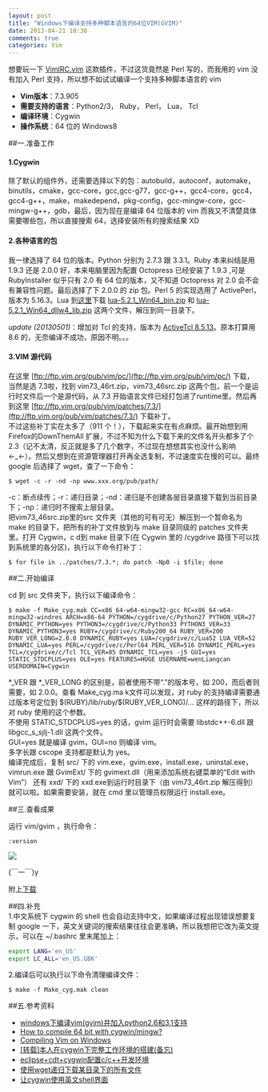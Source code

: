 ```yaml
---
layout: post
title: "Windows下编译支持多种脚本语言的64位VIM(GVIM)"
date: 2013-04-21 10:30
comments: true
categories: Vim
---
```


想要玩一下 [VimIRC.vim](http://www.vim.org/scripts/script.php?script_id=931) 这款插件，不过这货竟然是 Perl 写的，而我用的 vim 没有加入 Perl 支持，所以想不如试试编译一个支持多种脚本语言的 vim             

-   **Vim版本**：7.3.905
-   **需要支持的语言**：Python2/3， Ruby， Perl， Lua， Tcl
-   **编译环境**：Cygwin
-   **操作系统**：64 位的 Windows8             

##一.准备工作

#### 1.Cygwin

除了默认的组件外，还需要选择以下的包：autobuild，autoconf，automake，binutils，cmake，gcc-core，gcc,gcc-g77，gcc-g++，gcc4-core，gcc4，gcc4-g++，make，makedepend，pkg-config，gcc-mingw-core，gcc-mingw-g++，gdb，最后，因为现在是编译 64 位版本的 vim 而我又不清楚具体需要哪些包，所以直接搜索 64，选择安装所有的搜索结果 XD              
   
#### 2.各种语言的包

我一律选择了 64 位的版本。Python 分别为 2.7.3 跟 3.3.1。Ruby 本来纠结是用 1.9.3 还是 2.0.0 好，本来电脑里因为配置 Octopress 已经安装了 1.9.3 ,可是 RubyInstaller 似乎只有 2.0 有 64 位的版本，又不知道 Octopress 对 2.0 会不会有兼容性问题。最后选择了下 2.0.0 的 zip 包。Perl 5 的实现选用了 ActivePerl，版本为 5.16.3。Lua 到[这里](http://luabinaries.sourceforge.net/download.html)下载 [lua-5.2.1\_Win64\_bin.zip](http://sourceforge.net/projects/luabinaries/files/5.2.1/Executables/lua-5.2.1_Win64_bin.zip/download) 和 [lua-5.2.1\_Win64\_dllw4\_lib.zip](http://sourceforge.net/projects/luabinaries/files/5.2.1/Windows%20Libraries/Dynamic/lua-5.2.1_Win64_dllw4_lib.zip/download) 这两个文件，解压到同一目录下。       
            
_update (20130501)_：增加对 Tcl 的支持，版本为 [ActiveTcl 8.5.13](http://www.activestate.com/activetcl/downloads/thank-you?dl=http://downloads.activestate.com/ActiveTcl/releases/8.5.13.0/ActiveTcl8.5.13.0.296436-win32-x86_64-threaded.exe)。原本打算用 8.6 的，无奈编译不成功，原因不明。。。

#### 3.VIM 源代码

在这里 [ftp://ftp.vim.org/pub/vim/pc/](ftp://ftp.vim.org/pub/vim/pc/) 下载，当然是选
7.3啦，找到 vim73\_46rt.zip，vim73\_46src.zip 这两个包，前一个是运行时文件后一个是源代码，从 7.3 开始语言文件已经打包进了runtime里。然后再到这里 [ftp://ftp.vim.org/pub/vim/patches/7.3/](ftp://ftp.vim.org/pub/vim/patches/7.3/) 下载补丁。          
不过这些补丁实在太多了（911 个！），下载起来实在有点麻烦。最开始想到用 Firefox的DownThemAll 扩展，不过不知为什么下载下来的文件名开头都多了个 2.3（记不太清，反正就是多了几个数字，不过现在想想其实也没什么影响 ←\_←）。然后又想到在资源管理器打开再全选复制，不过速度实在慢的可以。最终 google 后选择了 wget，查了一下命令：               

```
$ wget -c -r -nd -np www.xxx.org/pub/path/
```
                
-c：断点续传；-r：递归目录；-nd：递归是不创建各层目录直接下载到当前目录下；-np：递归时不搜索上层目录。               
把vim73\_46src.zip里的src 文件夹（其他的可有可无）解压到一个暂命名为 make 的目录下，把所有的补丁文件放到与 make 目录同级的 patches 文件夹里。打开 Cygwin，c d到 make 目录下(在 Cygwin 里的 /cygdrive 路径下可以找到系统里的各分区)，执行以下命令打补丁：         

```
$ for file in ../patches/7.3.*; do patch -Np0 -i $file; done   
```

##二.开始编译

cd 到 src 文件夹下，执行以下编译命令：                 

```
$ make -f Make_cyg.mak CC=x86_64-w64-mingw32-gcc RC=x86_64-w64-mingw32-windres ARCH=x86-64 PYTHON=/cygdrive/c/Python27 PYTHON_VER=27 DYNAMIC_PYTHON=yes PYTHON3=/cygdrive/c/Python33 PYTHON3_VER=33 DYNAMIC_PYTHON3=yes RUBY=/cygdrive/c/Ruby200_64 RUBY_VER=200 RUBY_VER_LONG=2.0.0 DYNAMIC_RUBY=yes LUA=/cygdrive/c/Lua52 LUA_VER=52 DYNAMIC_LUA=yes PERL=/cygdrive/c/Perl64 PERL_VER=516 DYNAMIC_PERL=yes TCL=/cygdrive/c/Tcl TCL_VER=85 DYNAMIC_TCL=yes -j5 GUI=yes STATIC_STDCPLUS=yes OLE=yes FEATURES=HUGE USERNAME=wenLiangcan USERDOMAIN=Cygwin
```
                           
\*\_VER 跟 \*\_VER\_LONG 的区别是，前者使用不带“.”的版本号，如 200，而后者则需要，如 2.0.0。查看 Make\_cyg.ma k文件可以发现，对 ruby 的支持编译需要通过版本号定位到 \$(RUBY)/lib/ruby/\$(RUBY\_VER\_LONG)/… 这样的路径下，所以对 ruby 使用的这个参数。      
不使用 STATIC\_STDCPLUS=yes 的话，gvim 运行时会需要 libstdc++-6.dll 跟 libgcc\_s\_sjlj-1.dll 这两个文件。          
GUI=yes 就是编译 gvim，GUI=no 则编译 vim。           
多字长跟 cscope 支持都是默认为 yes。         
编译完成后，复制 src/ 下的 vim.exe，gvim.exe，install.exe，uninstal.exe，vimrun.exe 跟 GvimExt/ 下的 gvimext.dll（用来添加系统右键菜单的“Edit with Vim”） 还有 xxd/ 下的 xxd.exe到运行时目录下（由 vim73\_46rt.zip 解压得到）就可以啦。如果需要安装，就在 cmd 里以管理员权限运行 install.exe。

##三.查看成果

运行 vim/gvim ，执行命令：            

```
:version                        
```              

![](https://dl.dropboxusercontent.com/s/j558p79x9rnx5cf/vim_version.jpg?token_hash=AAFQm5Bxld04uNOc_j4PaJ_ArAir2S0sI2FDMEEfpjAARA&dl=1)

(￣一￣)y

附上[下载](https://bitbucket.org/wenliangcan/win64-releases-of-vim-with-multiple-languages-surpport/downloads)

##四.补充                      
1.中文系统下 cygwin 的 shell 也会自动支持中文，如果编译过程出现错误想要复制 google
一下，英文关键词的搜索结果往往会更准确，所以我想把它改为英文提示，可以在 ~/.bashrc 里末尾加上：               

```bash
export LANG='en_US'                      
export LC_ALL='en_US.GBK'                             
```
                  
2.编译后可以执行以下命令清理编译文件：               

```
$ make -f Make_cyg.mak clean
```

##五.参考资料
- [windows下编译vim(gvim)并加入python2.6和3.1支持](http://www.vimer.cn/2010/04/windows%E4%B8%8B%E7%BC%96%E8%AF%91vimgvim%E5%B9%B6%E5%8A%A0%E5%85%A5python2-6%E5%92%8C3-1%E6%94%AF%E6%8C%81.html)
- [How to compile 64 bit with cygwin/mingw?](https://groups.google.com/forum/?fromgroups=#!topic/vim_dev/2_bsP-SfnRo)
- [Compiling Vim on Windows](http://people.smu.edu/jrobinet/howto/compile-vim-on-windows.asp)
- [[转载]本人在cygwin下完整工作环境的搭建(备忘)](http://www.joynb.net/blog/archives/973)
- [eclipse+cdt+cygwin配置c/c++开发环境](http://blog.csdn.net/jianping_shen/article/details/6300638)
- [使用wget递归下载某目录下的所有文件](http://5iwww.blog.51cto.com/856039/620831)
- [让cygwin使用英文shell界面](http://blog.csdn.net/a221133/article/details/7043318)